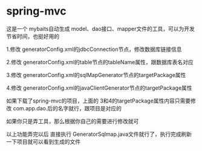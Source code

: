 # spring-mvc
这是一个 mybaits自动生成 model、dao接口、mapper文件的工具，可以为开发节省时间，也挺好用的

1.修改 generatorConfig.xml的jdbcConnection节点，修改数据库链接信息

2.修改 generatorConfig.xml的table节点的tableName属性，跟数据库表名对应

3.修改 generatorConfig.xml的sqlMapGenerator节点的targetPackage属性

4.修改 generatorConfig.xml的javaClientGenerator节点的targetPackage属性

如果下载了spring-mvc的项目，上面的 3和4的targetPackage属性内容只需要修改 com.app.dao.后的名字就行，跟项目是对应的

如果你只是弄工具，那么根据你自己的需要进行修改就可

以上功能弄完以后  直接执行 GeneratorSqlmap.java文件就行了，执行完成刷新一下项目就可以看到生成的文件

